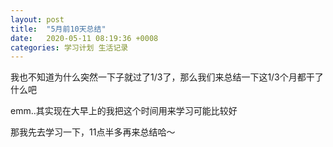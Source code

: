 ```yaml
---
layout: post
title:  "5月前10天总结"
date:   2020-05-11 08:19:36 +0008
categories: 学习计划 生活记录
---
```


我也不知道为什么突然一下子就过了1/3了，那么我们来总结一下这1/3个月都干了什么吧

emm..其实现在大早上的我把这个时间用来学习可能比较好

那我先去学习一下，11点半多再来总结哈～

